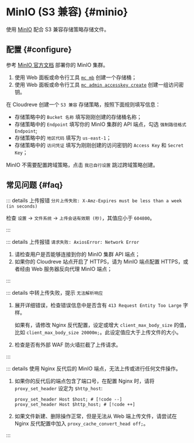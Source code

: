 # MinIO (S3 兼容) {#minio}

使用 [MinIO](https://min.io/) 配合 S3 兼容存储策略存储文件。

## 配置 {#configure}

参考 [MinIO 官方文档](https://min.io/docs/minio/kubernetes/upstream/) 部署你的 MinIO 集群。

1. 使用 Web 面板或命令行工具 [`mc mb`](https://min.io/docs/minio/linux/reference/minio-mc/mc-mb.html) 创建一个存储桶；
2. 使用 Web 面板或命令行工具 [`mc admin accesskey create`](https://min.io/docs/minio/linux/reference/minio-mc-admin/mc-admin-accesskey-create.html) 创建一组访问密钥。

在 Cloudreve 创建一个 `S3 兼容` 存储策略，按照下面规则填写信息：

- 存储策略中的 `Bucket 名称` 填写刚刚创建的存储桶名称；
- 存储策略中的 `Endpoint` 填写你的 MinIO 集群的 API 端点，勾选 `强制路径格式 Endpoint`;
- 存储策略中的 `地区代码` 填写为 `us-east-1`；
- 存储策略中的 `访问凭证` 填写为刚刚创建的访问密钥的 `Access Key` 和 `Secret Key`；

MinIO 不需要配置跨域策略，点击 `我已自行设置` 跳过跨域策略创建。

## 常见问题 {#faq}

::: details 上传报错 `分片上传失败: X-Amz-Expires must be less than a week (in seconds)`

检查 `设置` -> `文件系统` -> `上传会话有效期 (秒)`，其值应小于 `604800`。

:::

::: details 上传报错 `请求失败: AxiosError: Network Error`

1. 请检查用户是否能够连接到你的 MinIO 集群 API 端点；
2. 如果你的 Cloudreve 站点开启了 HTTPS，请为 MinIO 端点配置 HTTPS，或者经由 Web 服务器反向代理 MinIO 端点；

:::

::: details 中转上传失败，提示 `无法解析响应`

1. 展开详细错误，检查错误信息中是否含有 `413 Request Entity Too Large` 字样。

   如果有，请修改 Nginx 反代配置，设定或增大 `client_max_body_size` 的值，比如 `client_max_body_size 20000m;`。此设定值应大于上传文件的大小。

2. 检查是否有外部 WAF 防火墙拦截了上传请求。

:::

::: details 使用 Nginx 反代后的 MinIO 端点，无法上传或进行任何文件操作。

1. 如果你的反代后的端点包含了端口号，在配置 Nginx 时，请将 `proxy_set_header` 设定为 `$http_host`:

   ```nginx
   proxy_set_header Host $host; # [!code --]
   proxy_set_header Host $http_host; # [!code ++]
   ```

2. 如果文件新建、删除操作正常，但是无法从 Web 端上传文件，请尝试在 Nginx 反代配置中加入 `proxy_cache_convert_head off;`。

:::
